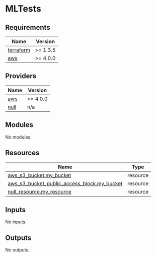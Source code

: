 # MLTests

<!-- BEGIN_TF_DOCS -->
## Requirements

| Name | Version |
|------|---------|
| <a name="requirement_terraform"></a> [terraform](#requirement\_terraform) | >= 1.3.5 |
| <a name="requirement_aws"></a> [aws](#requirement\_aws) | >= 4.0.0 |

## Providers

| Name | Version |
|------|---------|
| <a name="provider_aws"></a> [aws](#provider\_aws) | >= 4.0.0 |
| <a name="provider_null"></a> [null](#provider\_null) | n/a |

## Modules

No modules.

## Resources

| Name | Type |
|------|------|
| [aws_s3_bucket.my_bucket](https://registry.terraform.io/providers/hashicorp/aws/latest/docs/resources/s3_bucket) | resource |
| [aws_s3_bucket_public_access_block.my_bucket](https://registry.terraform.io/providers/hashicorp/aws/latest/docs/resources/s3_bucket_public_access_block) | resource |
| [null_resource.my_resource](https://registry.terraform.io/providers/hashicorp/null/latest/docs/resources/resource) | resource |

## Inputs

No inputs.

## Outputs

No outputs.
<!-- END_TF_DOCS -->